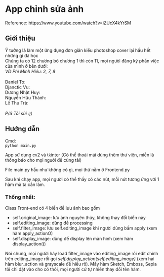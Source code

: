 # App chỉnh sửa ảnh

Reference: https://www.youtube.com/watch?v=iZUcX4kYrSM

## Giới thiệu
Ý tưởng là làm một ứng dụng đơn giản kiểu photoshop cover lại hầu hết những gì đã học <br>
Chúng ta có 12 chương bỏ chương 1 thì còn 11, mọi người đăng ký phần việc của mình ở bên dưới:<br>
*VD Phí Minh Hiếu: 2, 7, 8* <br><br>
Daniel To:  <br>
Djanctic Vu:  <br>
Dương Nhật Huy:  <br>
Nguyễn Hữu Thành:  <br>
Lê Thu Trà:  <br><br>
*P/S Tôi sủi :))*

## Hướng dẫn
Cmd:<br>
`python main.py`

App sử dụng cv2 và tkinter (Có thể thoải mái dùng thêm thư viện, miễn là thông báo cho mọi người để cùng tải)<br>

File main.py hầu như không có gì, mọi thứ nằm ở Frontend.py<br>

Sau khi chạy app, mọi người có thể thấy có các nút, mỗi nút tương ứng với 1 hàm mà ta cần làm.

### Thống nhất:<br>
Class Front-end có 4 biến để lưu ảnh bao gồm 
* self.original_image: lưu ảnh nguyên thủy, không thay đổi biến này
* self.editing_image: dùng để processing
* self.filter_image: lưu self.editing_image khi người dùng bấm apply (xem hàm apply_actionO)
* self.display_image: dùng để display lên màn hình (xem hàm display_action())

Nói chung, mọi người hãy load filter_image vào editing_image rồi edit chính trên editing_image rồi gọi *self.display_action(self.editing_image)* (xem hai hàm blur_action và grayscale để hiểu rõ). Mấy hàm Sketch, Emboss, Sepia tôi chỉ đặt vào cho có thôi, mọi người cứ tự nhiên thay đổi tên hàm.